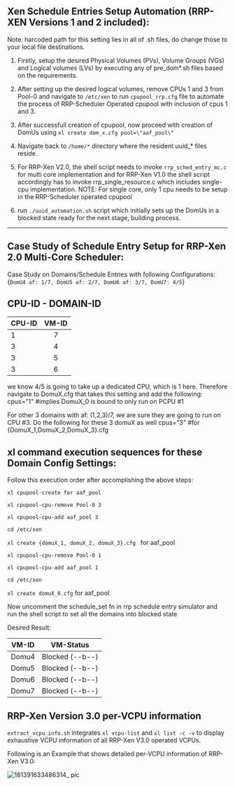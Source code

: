 Xen Schedule Entries Setup Automation (RRP-XEN Versions 1 and 2 included):
--------------------------------------------------------------------------
Note: harcoded path for this setting lies in all of .sh files, do change those to your local file destinations.

1. Firstly, setup the desired Physical Volumes (PVs), Volume Groups (VGs) and Logical volumes (LVs) by executing any of pre_dom*.sh files based on the requirements. 

2. After setting up the desired logical volumes, remove CPUs 1 and 3 from Pool-0 and navigate to ```/etc/xen``` to run ```cpupool_rrp.cfg``` file to automate the process of RRP-Scheduler Operated cpupool with inclusion of cpus 1 and 3.

3. After successfull creation of cpupool, now proceed with creation of DomUs using ```xl create dom_x.cfg pool=\"aaf_pool\"```

4. Navigate back to ```/home/*``` directory where the resident uuid_* files reside.

5. For RRP-Xen V2.0, the shell script needs to invoke ```rrp_sched_entry_mc.c``` for multi core implementation and for RRP-Xen V1.0 the shell script accordingly has to invoke rrp_single_resource.c which includes single-cpu implementation.
   NOTE: For single core, only 1 cpu needs to be setup in the RRP-Scheduler operated cpupool 

6. run ```./uuid_automation.sh``` script which initially sets up the DomUs in a blocked state ready for the next stage, building process.

----------------------------------------------------------------------------------------------------------------------------

Case Study of Schedule Entry Setup for RRP-Xen 2.0 Multi-Core Scheduler:
------------------------------------------------------------------------
Case Study on Domains/Schedule Entries with following Configurations: {```DomU4 af: 1/7, DomU5 af: 2/7, DomU6 af: 3/7, DomU7: 4/5```}

CPU-ID - DOMAIN-ID 
------------------

| CPU-ID        | VM-ID          | 
| ------------- |:-------------:|
| 1      | 7 | 
| 3    | 4      |  
| 3 | 5      |  
| 3 | 6 |


we know 4/5 is going to take up a dedicated CPU, which is 1 here. Therefore navigate to DomuX.cfg that takes this setting and add the following: cpus="1" #implies DomuX_0 is bound to only run on PCPU #1

For other 3 domains with af: (1,2,3)/7, we are sure they are going to run on CPU #3. Do the following for these 3 domuX as well cpus="3" #for {DomuX_1,DomuX_2,DomuX_3}.cfg

xl command execution sequences for these Domain Config Settings:
----------------------------------------------------------------
Follow this execution order after accomplishing the above steps:

```xl cpupool-create for aaf_pool```

```xl cpupool-cpu-remove Pool-0 3```

```xl cpupool-cpu-add aaf_pool 3```

```cd /etc/xen```

```xl create {domuX_1, domuX_2, domuX_3}.cfg ``` for aaf_pool

```xl cpupool-cpu-remove Pool-0 1```

```xl cpupool-cpu-add aaf_pool 1```

```cd /etc/xen```

```xl create domuX_0.cfg``` for aaf_pool

Now uncomment the schedule_set fn in rrp schedule entry simulator and run the shell script to set all the domains into blocked state


Desired Result:

| VM-ID      | VM-Status         | 
| ------------- |:-------------:|
| Domu4      | Blocked (--b--) | 
| Domu5    | Blocked (--b--)      |  
| Domu6 | Blocked (--b--)      |  
| Domu7 | Blocked (--b--) |

RRP-Xen Version 3.0 per-VCPU information
----------------------------------------
```extract_vcpu_info.sh``` integrates ```xl vcpu-list``` and ```xl list -c -v``` to display exhaustive VCPU information of all RRP-Xen V3.0 operated VCPUs.

Following is an Example that shows detailed per-VCPU information of RRP-Xen V3.0:

![181391633486314_ pic](https://user-images.githubusercontent.com/22582313/136135532-9c09a67a-148e-4001-b429-f1e52910a2a3.jpg)



